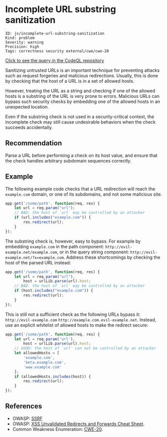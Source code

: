 # Incomplete URL substring sanitization

```
ID: js/incomplete-url-substring-sanitization
Kind: problem
Severity: warning
Precision: high
Tags: correctness security external/cwe/cwe-20

```
[Click to see the query in the CodeQL repository](https://github.com/github/codeql/tree/main/javascript/ql/src/Security/CWE-020/IncompleteUrlSubstringSanitization.ql)

Sanitizing untrusted URLs is an important technique for preventing attacks such as request forgeries and malicious redirections. Usually, this is done by checking that the host of a URL is in a set of allowed hosts.

However, treating the URL as a string and checking if one of the allowed hosts is a substring of the URL is very prone to errors. Malicious URLs can bypass such security checks by embedding one of the allowed hosts in an unexpected location.

Even if the substring check is not used in a security-critical context, the incomplete check may still cause undesirable behaviors when the check succeeds accidentally.


## Recommendation
Parse a URL before performing a check on its host value, and ensure that the check handles arbitrary subdomain sequences correctly.


## Example
The following example code checks that a URL redirection will reach the `example.com` domain, or one of its subdomains, and not some malicious site.


```javascript
app.get('/some/path', function(req, res) {
    let url = req.param("url");
    // BAD: the host of `url` may be controlled by an attacker
    if (url.includes("example.com")) {
        res.redirect(url);
    }
});

```
The substring check is, however, easy to bypass. For example by embedding `example.com` in the path component: `http://evil-example.net/example.com`, or in the query string component: `http://evil-example.net/?x=example.com`. Address these shortcomings by checking the host of the parsed URL instead:


```javascript
app.get('/some/path', function(req, res) {
    let url = req.param("url"),
        host = urlLib.parse(url).host;
    // BAD: the host of `url` may be controlled by an attacker
    if (host.includes("example.com")) {
        res.redirect(url);
    }
});

```
This is still not a sufficient check as the following URLs bypass it: `http://evil-example.com` `http://example.com.evil-example.net`. Instead, use an explicit whitelist of allowed hosts to make the redirect secure:


```javascript
app.get('/some/path', function(req, res) {
    let url = req.param('url'),
        host = urlLib.parse(url).host;
    // GOOD: the host of `url` can not be controlled by an attacker
    let allowedHosts = [
        'example.com',
        'beta.example.com',
        'www.example.com'
    ];
    if (allowedHosts.includes(host)) {
        res.redirect(url);
    }
});

```

## References
* OWASP: [SSRF](https://www.owasp.org/index.php/Server_Side_Request_Forgery)
* OWASP: [XSS Unvalidated Redirects and Forwards Cheat Sheet](https://cheatsheetseries.owasp.org/cheatsheets/Unvalidated_Redirects_and_Forwards_Cheat_Sheet.html).
* Common Weakness Enumeration: [CWE-20](https://cwe.mitre.org/data/definitions/20.html).